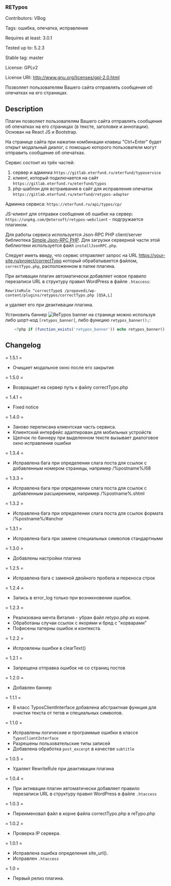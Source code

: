 ### RETypos ###
Contributors: VBog

Tags: ошибка, опечатка, исправление

Requires at least: 3.0.1

Tested up to: 5.2.3

Stable tag: master

License: GPLv2

License URI: http://www.gnu.org/licenses/gpl-2.0.html

Позволяет пользователям Вашего сайта отправлять сообщения об опечатках на его страницах.

## Description ##
Плагин позволяет пользователям Вашего сайта отправлять сообщения об опечатках на его страницах (в тексте, заголовке и аннотации). Основан на React JS и Bootstrap.

На странице сайта при нажатии комбинации клавиш "Ctrl+Enter" будет открыт модальный диалог, с помощью которого пользователи могут отправить сообщение об опечатках.

Сервис состоит из трёх частей:

1. сервер и админка
`https://gitlab.eterfund.ru/eterfund/typoservice`
2. клиент, который подключается на сайт
`https://gitlab.eterfund.ru/eterfund/typos`
3. php-шаблон для встраивания в сайт для исправления опечаток
`https://gitlab.eterfund.ru/eterfund/retypos-adapter`

Админка сервиса: `https://eterfund.ru/api/typos/cp/`

JS-клиент для отправки сообщения об ошибке на сервер: `https://unpkg.com/@etersoft/retypos-webclient` - подгружается плагином.

Для работы сервиса используется Json-RPC PHP client/server библиотека [Simple Json-RPC PHP](https://github.com/matasarei/JsonRPC).
Для загрузки серверной части этой библиотеки используется файл `installJsonRPC.php`.

Следует иметь ввиду, что сервис отправляет запрос на URL https://your-site.ru/project/correctTypo который обрабатывается файлом, `correctTypo.php`, расположенном в папке плагина.

При активации плагин автоматически добавляет новое правило перезаписи URL в структуру правил WordPress в файле  `.htaccess`:
```
RewriteRule ^correctTypo$ /propovedi/wp-content/plugins/retypos/correctTypo.php [QSA,L]
```
и удаляет его при деактивации плагина.

Установить баннер ![ReTypos banner](https://gitlab.eterfund.ru/VBog/RETypos/raw/master/img/retypos.png) на странице можно используя либо шорт-код `[retypos_banner]`, либо функцию `retypos_banner();`:
```php
	<?php if (function_exists('retypos_banner')) echo retypos_banner(); ?>
```

## Changelog ##

= 1.5.1 =

* Очищает модальное окно после его закрытия

= 1.5.0 =

* Возвращает на сервер путь к файлу correctTypo.php


= 1.4.1 =

* Fixed notice

= 1.4.0 =

* Заново переписана клиентская часть сервиса.
* Клиентский интерфейс адаптирован для мобильных устройств
* Щелчок по баннеру при выделенном тексте вызывает диалоговое окно исправления ошибки

= 1.3.4 =

* Исправлена бага при определении слага поста для ссылок с добавленным номером страницы, например /%postname%/68

= 1.3.3 =

* Исправлена бага при определении слага поста для ссылок с добавленным расширением, например /%postname%.shtml

= 1.3.2 =

* Исправлена бага при определении слага поста для ссылок формата /%postname%/#anchor

= 1.3.1 =

* Исправлена бага при замене специальных символов стандартными 

= 1.3.0 =

* Добавлены настройки плагина

= 1.2.5 =

* Исправлена бага с заменой двойного пробела и переноса строк

= 1.2.4 =

* Запись в error_log только при возникновении ошибок.

= 1.2.3 =

* Реализована мечта Виталия - убран файл retypo.php из корня.
* Обработаны случаи ссылок с якорями и бред с "корварами"
* Пофисены патерны ошибок и контекста.

= 1.2.2 =

* Испровлены ошибки в clearText()

= 1.2.1 =

* Запрещена отправка ошибок не со страниц постов

= 1.2.0 =

* Добавлен баннер

= 1.1.1 =

* В класс TyposClientInterface добавлена абстрактная функция для очистки текста от тегов и специальных символов.

= 1.1.0 =

* Исправлены логические и программые ошибки в классе `TyposClientInterface`
* Разрешены пользовательские типы записей
* Добавлена обработка `post_excerpt` в качестве `subtitle`


= 1.0.5 =

* Удаляет RewriteRule при деактивации плагина


= 1.0.4 =

* При активации плагин автоматически добавляет правило перезаписи URL в структуру правил WordPress в файле  `.htaccess`


= 1.0.3 =

* Переименовал файл в корне файла correctTypo.php в reTypo.php

= 1.0.2 =

* Проверка IP сервера.

= 1.0.1 =

* Исправлена ошибка определения site_url().
* Исправлен `.htaccess`

= 1.0 =

* Первый релиз плагина.

